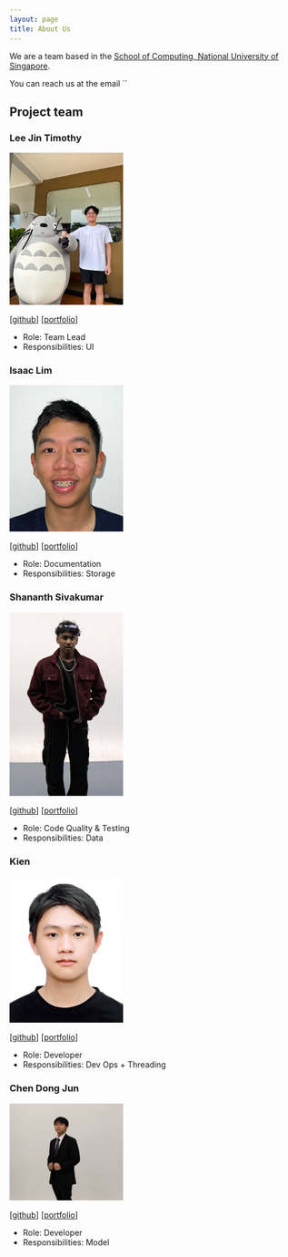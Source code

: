 ```yaml
---
layout: page
title: About Us
---
```


We are a team based in the [School of Computing, National University of Singapore](https://www.comp.nus.edu.sg).

You can reach us at the email ``

## Project team


### Lee Jin Timothy

<img src="images/timothyleejin.png" width="200px">

[[github](https://github.com/timothyleejin)]
[[portfolio](team/timothyleejin.md)]

* Role: Team Lead
* Responsibilities: UI

### Isaac Lim

<img src="images/isaaclim01.png" width="200px">

[[github](http://github.com/isaaclim01)]
[[portfolio](team/isaaclim.md)]


* Role: Documentation
* Responsibilities: Storage

### Shananth Sivakumar

<img src="images/shockingly134.png" width="200px">


[[github](http://github.com/shockingly134)] [[portfolio](team/shockingly134.md)]

* Role: Code Quality & Testing
* Responsibilities: Data

### Kien

<img src="images/kineeeeee.png" width="200px">

[[github](http://github.com/kineeeeee)]
[[portfolio](team/dinhkiennguyen.md)]

* Role: Developer
* Responsibilities: Dev Ops + Threading


### Chen Dong Jun

<img src="images/strikerprv.png" width="200px">

[[github](http://github.com/strikerprv)]
[[portfolio](team/strikerprv.md)]


* Role: Developer
* Responsibilities: Model
